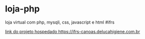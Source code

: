 # loja-php
loja virtual com php, mysqli, css, javascript e html
#ifrs

<a href="https://ifrs-canoas.delucahigiene.com.br" target="_blank">link do projeto hospedado https://ifrs-canoas.delucahigiene.com.br</a>
